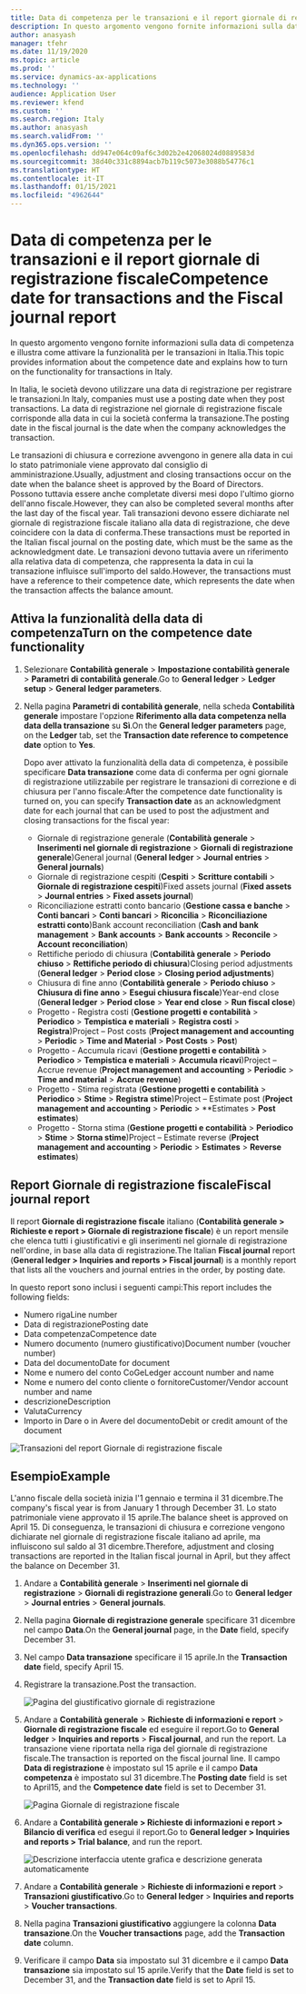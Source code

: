 ```yaml
---
title: Data di competenza per le transazioni e il report giornale di registrazione fiscale
description: In questo argomento vengono fornite informazioni sulla data di competenza e illustra come attivare la funzionalità per le transazioni in Italia
author: anasyash
manager: tfehr
ms.date: 11/19/2020
ms.topic: article
ms.prod: ''
ms.service: dynamics-ax-applications
ms.technology: ''
audience: Application User
ms.reviewer: kfend
ms.custom: ''
ms.search.region: Italy
ms.author: anasyash
ms.search.validFrom: ''
ms.dyn365.ops.version: ''
ms.openlocfilehash: dd947e064c09af6c3d02b2e42068024d0889583d
ms.sourcegitcommit: 38d40c331c8894acb7b119c5073e3088b54776c1
ms.translationtype: HT
ms.contentlocale: it-IT
ms.lasthandoff: 01/15/2021
ms.locfileid: "4962644"
---
```

# <a name="competence-date-for-transactions-and-the-fiscal-journal-report"></a><span data-ttu-id="f5029-103">Data di competenza per le transazioni e il report giornale di registrazione fiscale</span><span class="sxs-lookup"><span data-stu-id="f5029-103">Competence date for transactions and the Fiscal journal report</span></span>

<span data-ttu-id="f5029-104">In questo argomento vengono fornite informazioni sulla data di competenza e illustra come attivare la funzionalità per le transazioni in Italia.</span><span class="sxs-lookup"><span data-stu-id="f5029-104">This topic provides information about the competence date and explains how to turn on the functionality for transactions in Italy.</span></span>

<span data-ttu-id="f5029-105">In Italia, le società devono utilizzare una data di registrazione per registrare le transazioni.</span><span class="sxs-lookup"><span data-stu-id="f5029-105">In Italy, companies must use a posting date when they post transactions.</span></span> <span data-ttu-id="f5029-106">La data di registrazione nel giornale di registrazione fiscale corrisponde alla data in cui la società conferma la transazione.</span><span class="sxs-lookup"><span data-stu-id="f5029-106">The posting date in the fiscal journal is the date when the company acknowledges the transaction.</span></span>

<span data-ttu-id="f5029-107">Le transazioni di chiusura e correzione avvengono in genere alla data in cui lo stato patrimoniale viene approvato dal consiglio di amministrazione.</span><span class="sxs-lookup"><span data-stu-id="f5029-107">Usually, adjustment and closing transactions occur on the date when the balance sheet is approved by the Board of Directors.</span></span> <span data-ttu-id="f5029-108">Possono tuttavia essere anche completate diversi mesi dopo l'ultimo giorno dell'anno fiscale.</span><span class="sxs-lookup"><span data-stu-id="f5029-108">However, they can also be completed several months after the last day of the fiscal year.</span></span> <span data-ttu-id="f5029-109">Tali transazioni devono essere dichiarate nel giornale di registrazione fiscale italiano alla data di registrazione, che deve coincidere con la data di conferma.</span><span class="sxs-lookup"><span data-stu-id="f5029-109">These transactions must be reported in the Italian fiscal journal on the posting date, which must be the same as the acknowledgment date.</span></span> <span data-ttu-id="f5029-110">Le transazioni devono tuttavia avere un riferimento alla relativa data di competenza, che rappresenta la data in cui la transazione influisce sull'importo del saldo.</span><span class="sxs-lookup"><span data-stu-id="f5029-110">However, the transactions must have a reference to their competence date, which represents the date when the transaction affects the balance amount.</span></span>

## <a name="turn-on-the-competence-date-functionality"></a><span data-ttu-id="f5029-111">Attiva la funzionalità della data di competenza</span><span class="sxs-lookup"><span data-stu-id="f5029-111">Turn on the competence date functionality</span></span>

1.  <span data-ttu-id="f5029-112">Selezionare **Contabilità generale** \> **Impostazione contabilità generale** \> **Parametri di contabilità generale**.</span><span class="sxs-lookup"><span data-stu-id="f5029-112">Go to **General ledger** \> **Ledger setup** \> **General ledger parameters**.</span></span>

2.  <span data-ttu-id="f5029-113">Nella pagina **Parametri di contabilità generale**, nella scheda **Contabilità generale** impostare l'opzione **Riferimento alla data competenza nella data della transazione** su **Sì**.</span><span class="sxs-lookup"><span data-stu-id="f5029-113">On the **General ledger parameters** page, on the **Ledger** tab, set the **Transaction date reference to competence date** option to **Yes**.</span></span>

    <span data-ttu-id="f5029-114">Dopo aver attivato la funzionalità della data di competenza, è possibile specificare **Data transazione** come data di conferma per ogni giornale di registrazione utilizzabile per registrare le transazioni di correzione e di chiusura per l'anno fiscale:</span><span class="sxs-lookup"><span data-stu-id="f5029-114">After the competence date functionality is turned on, you can specify **Transaction date** as an acknowledgment date for each journal that can be used to post the adjustment and closing transactions for the fiscal year:</span></span>

    -   <span data-ttu-id="f5029-115">Giornale di registrazione generale (**Contabilità generale** \> **Inserimenti nel giornale di registrazione** \> **Giornali di registrazione generale**)</span><span class="sxs-lookup"><span data-stu-id="f5029-115">General journal (**General ledger** \> **Journal entries** \> **General journals**)</span></span>
    -   <span data-ttu-id="f5029-116">Giornale di registrazione cespiti (**Cespiti** \> **Scritture contabili** \> **Giornale di registrazione cespiti**)</span><span class="sxs-lookup"><span data-stu-id="f5029-116">Fixed assets journal (**Fixed assets** \> **Journal entries** \> **Fixed assets journal**)</span></span>
    -   <span data-ttu-id="f5029-117">Riconciliazione estratti conto bancario (**Gestione cassa e banche** \> **Conti bancari** \> **Conti bancari** \> **Riconcilia** \> **Riconciliazione estratti conto**)</span><span class="sxs-lookup"><span data-stu-id="f5029-117">Bank account reconciliation (**Cash and bank management** \> **Bank accounts** \> **Bank accounts** \> **Reconcile** \> **Account reconciliation**)</span></span>
    -   <span data-ttu-id="f5029-118">Rettifiche periodo di chiusura (**Contabilità generale** \> **Periodo chiuso** \> **Rettifiche periodo di chiusura**)</span><span class="sxs-lookup"><span data-stu-id="f5029-118">Closing period adjustments (**General ledger** \> **Period close** \> **Closing period adjustments**)</span></span>
    -   <span data-ttu-id="f5029-119">Chiusura di fine anno (**Contabilità generale** \> **Periodo chiuso** \> **Chiusura di fine anno** \> **Esegui chiusura fiscale**)</span><span class="sxs-lookup"><span data-stu-id="f5029-119">Year-end close (**General ledger** \> **Period close** \> **Year end close** \> **Run fiscal close**)</span></span>
    -   <span data-ttu-id="f5029-120">Progetto - Registra costi (**Gestione progetti e contabilità** \> **Periodico** \> **Tempistica e materiali** \> **Registra costi** \> **Registra**)</span><span class="sxs-lookup"><span data-stu-id="f5029-120">Project – Post costs (**Project management and accounting** \> **Periodic** \> **Time and Material** \> **Post Costs** \> **Post**)</span></span>
    -   <span data-ttu-id="f5029-121">Progetto - Accumula ricavi (**Gestione progetti e contabilità** \> **Periodico** \> **Tempistica e materiali** \> **Accumula ricavi**)</span><span class="sxs-lookup"><span data-stu-id="f5029-121">Project – Accrue revenue (**Project management and accounting** \> **Periodic** \> **Time and material** \> **Accrue revenue**)</span></span>
    -   <span data-ttu-id="f5029-122">Progetto - Stima registrata (**Gestione progetti e contabilità** \> **Periodico** \> **Stime** \> **Registra stime**)</span><span class="sxs-lookup"><span data-stu-id="f5029-122">Project – Estimate post (**Project management and accounting** \> **Periodic** \> \*\*Estimates \> **Post estimates**)</span></span>
    -   <span data-ttu-id="f5029-123">Progetto - Storna stima (**Gestione progetti e contabilità** \> **Periodico** \> **Stime** \> **Storna stime**)</span><span class="sxs-lookup"><span data-stu-id="f5029-123">Project – Estimate reverse (**Project management and accounting** \> **Periodic** \> **Estimates** \> **Reverse estimates**)</span></span>

## <a name="fiscal-journal-report"></a><span data-ttu-id="f5029-124">Report Giornale di registrazione fiscale</span><span class="sxs-lookup"><span data-stu-id="f5029-124">Fiscal journal report</span></span>

<span data-ttu-id="f5029-125">Il report **Giornale di registrazione fiscale** italiano (**Contabilità generale \> Richieste e report \> Giornale di registrazione fiscale**) è un report mensile che elenca tutti i giustificativi e gli inserimenti nel giornale di registrazione nell'ordine, in base alla data di registrazione.</span><span class="sxs-lookup"><span data-stu-id="f5029-125">The Italian **Fiscal journal** report (**General ledger \> Inquiries and reports \> Fiscal journal**) is a monthly report that lists all the vouchers and journal entries in the order, by posting date.</span></span>

<span data-ttu-id="f5029-126">In questo report sono inclusi i seguenti campi:</span><span class="sxs-lookup"><span data-stu-id="f5029-126">This report includes the following fields:</span></span>

-   <span data-ttu-id="f5029-127">Numero riga</span><span class="sxs-lookup"><span data-stu-id="f5029-127">Line number</span></span>
-   <span data-ttu-id="f5029-128">Data di registrazione</span><span class="sxs-lookup"><span data-stu-id="f5029-128">Posting date</span></span>
-   <span data-ttu-id="f5029-129">Data competenza</span><span class="sxs-lookup"><span data-stu-id="f5029-129">Competence date</span></span>
-   <span data-ttu-id="f5029-130">Numero documento (numero giustificativo)</span><span class="sxs-lookup"><span data-stu-id="f5029-130">Document number (voucher number)</span></span>
-   <span data-ttu-id="f5029-131">Data del documento</span><span class="sxs-lookup"><span data-stu-id="f5029-131">Date for document</span></span>
-   <span data-ttu-id="f5029-132">Nome e numero del conto CoGe</span><span class="sxs-lookup"><span data-stu-id="f5029-132">Ledger account number and name</span></span>
-   <span data-ttu-id="f5029-133">Nome e numero del conto cliente o fornitore</span><span class="sxs-lookup"><span data-stu-id="f5029-133">Customer/Vendor account number and name</span></span>
-   <span data-ttu-id="f5029-134">descrizione</span><span class="sxs-lookup"><span data-stu-id="f5029-134">Description</span></span>
-   <span data-ttu-id="f5029-135">Valuta</span><span class="sxs-lookup"><span data-stu-id="f5029-135">Currency</span></span>
-   <span data-ttu-id="f5029-136">Importo in Dare o in Avere del documento</span><span class="sxs-lookup"><span data-stu-id="f5029-136">Debit or credit amount of the document</span></span>

![Transazioni del report Giornale di registrazione fiscale](media/ITA-Competence-date-for-transactions-1-fiscal-journal.png)

## <a name="example"></a><span data-ttu-id="f5029-138">Esempio</span><span class="sxs-lookup"><span data-stu-id="f5029-138">Example</span></span>

<span data-ttu-id="f5029-139">L'anno fiscale della società inizia l'1 gennaio e termina il 31 dicembre.</span><span class="sxs-lookup"><span data-stu-id="f5029-139">The company's fiscal year is from January 1 through December 31.</span></span> <span data-ttu-id="f5029-140">Lo stato patrimoniale viene approvato il 15 aprile.</span><span class="sxs-lookup"><span data-stu-id="f5029-140">The balance sheet is approved on April 15.</span></span> <span data-ttu-id="f5029-141">Di conseguenza, le transazioni di chiusura e correzione vengono dichiarate nel giornale di registrazione fiscale italiano ad aprile, ma influiscono sul saldo al 31 dicembre.</span><span class="sxs-lookup"><span data-stu-id="f5029-141">Therefore, adjustment and closing transactions are reported in the Italian fiscal journal in April, but they affect the balance on December 31.</span></span>

1. <span data-ttu-id="f5029-142">Andare a **Contabilità generale** \> **Inserimenti nel giornale di registrazione** \> **Giornali di registrazione generali**.</span><span class="sxs-lookup"><span data-stu-id="f5029-142">Go to **General ledger** \> **Journal entries** \> **General journals**.</span></span>
2. <span data-ttu-id="f5029-143">Nella pagina **Giornale di registrazione generale** specificare 31 dicembre nel campo **Data**.</span><span class="sxs-lookup"><span data-stu-id="f5029-143">On the **General journal** page, in the **Date** field, specify December 31.</span></span>
3. <span data-ttu-id="f5029-144">Nel campo **Data transazione** specificare il 15 aprile.</span><span class="sxs-lookup"><span data-stu-id="f5029-144">In the **Transaction date** field, specify April 15.</span></span>
4. <span data-ttu-id="f5029-145">Registrare la transazione.</span><span class="sxs-lookup"><span data-stu-id="f5029-145">Post the transaction.</span></span>

    ![Pagina del giustificativo giornale di registrazione](media/ITA-Competence-date-for-transactions-2-general-journal.png)

5. <span data-ttu-id="f5029-147">Andare a **Contabilità generale** \> **Richieste di informazioni e report** \> **Giornale di registrazione fiscale** ed eseguire il report.</span><span class="sxs-lookup"><span data-stu-id="f5029-147">Go to **General ledger** \> **Inquiries and reports** \> **Fiscal journal**, and run the report.</span></span> <span data-ttu-id="f5029-148">La transazione viene riportata nella riga del giornale di registrazione fiscale.</span><span class="sxs-lookup"><span data-stu-id="f5029-148">The transaction is reported on the fiscal journal line.</span></span> <span data-ttu-id="f5029-149">Il campo **Data di registrazione** è impostato sul 15 aprile e il campo **Data competenza** è impostato sul 31 dicembre.</span><span class="sxs-lookup"><span data-stu-id="f5029-149">The **Posting date** field is set to April15, and the **Competence date** field is set to December 31.</span></span>

    ![Pagina Giornale di registrazione fiscale](media/ITA-Competence-date-for-transactions-3-fiscal-journal.png)

6. <span data-ttu-id="f5029-151">Andare a **Contabilità generale \> Richieste di informazioni e report \> Bilancio di verifica** ed esegui il report.</span><span class="sxs-lookup"><span data-stu-id="f5029-151">Go to **General ledger \> Inquiries and reports \> Trial balance**, and run the report.</span></span>

    ![Descrizione interfaccia utente grafica e descrizione generata automaticamente](media/ITA-Competence-date-for-transactions-4-trial-balance.png)

7. <span data-ttu-id="f5029-153">Andare a **Contabilità generale** \> **Richieste di informazioni e report** \> **Transazioni giustificativo**.</span><span class="sxs-lookup"><span data-stu-id="f5029-153">Go to **General ledger** \> **Inquiries and reports** \> **Voucher transactions**.</span></span>
8. <span data-ttu-id="f5029-154">Nella pagina **Transazioni giustificativo** aggiungere la colonna **Data transazione**.</span><span class="sxs-lookup"><span data-stu-id="f5029-154">On the **Voucher transactions** page, add the **Transaction date** column.</span></span>
9. <span data-ttu-id="f5029-155">Verificare il campo **Data** sia impostato sul 31 dicembre e il campo **Data transazione** sia impostato sul 15 aprile.</span><span class="sxs-lookup"><span data-stu-id="f5029-155">Verify that the **Date** field is set to December 31, and the **Transaction date** field is set to April 15.</span></span>
